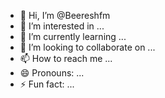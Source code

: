 - 👋 Hi, I’m @Beereshfm
- 👀 I’m interested in ...
- 🌱 I’m currently learning ...
- 💞️ I’m looking to collaborate on ...
- 📫 How to reach me ...
- 😄 Pronouns: ...
- ⚡ Fun fact: ...

<!---
Beereshfm/Beereshfm is a ✨ special ✨ repository because its `README.md` (this file) appears on your GitHub profile.
You can click the Preview link to take a look at your changes.
--->
